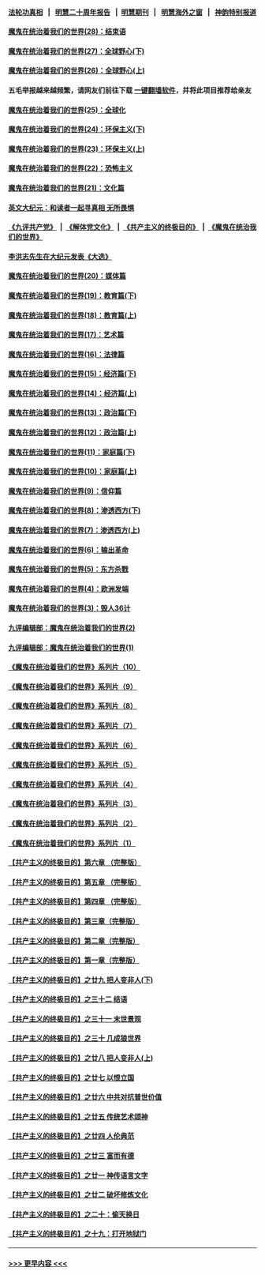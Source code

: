 #### [法轮功真相](https://github.com/gfw-breaker/truth/blob/master/README.md?t=0) &nbsp;&nbsp;|&nbsp;&nbsp; [明慧二十周年报告](https://github.com/gfw-breaker/mh-reports/blob/master/README.md?t=0) &nbsp;&nbsp;|&nbsp;&nbsp;[明慧期刊](https://github.com/gfw-breaker/mh-qikan) &nbsp;&nbsp;|&nbsp;&nbsp; [明慧海外之窗](https://github.com/gfw-breaker/mh-news/blob/master/README.md?t=0) &nbsp;&nbsp;|&nbsp;&nbsp; [神韵特别报道](https://github.com/gfw-breaker/mh-news/blob/master/shenyun.md?t=0)
#### [魔鬼在统治着我们的世界(28)：结束语](../pages/nsc422/n10936246.md?t=07110901) 
#### [魔鬼在统治着我们的世界(27)：全球野心(下)](../pages/nsc422/n10928319.md?t=07110901) 
#### [魔鬼在统治着我们的世界(26)：全球野心(上)](../pages/nsc422/n10900318.md?t=07110901) 
#### 五毛举报越来越频繁，请网友们前往下载 [一键翻墙软件](https://github.com/gfw-breaker/ssr-accounts)，并将此项目推荐给亲友
#### [魔鬼在统治着我们的世界(25)：全球化](../pages/nsc422/n10788205.md?t=07110901) 
#### [魔鬼在统治着我们的世界(24)：环保主义(下)](../pages/nsc422/n10695307.md?t=07110901) 
#### [魔鬼在统治着我们的世界(23)：环保主义(上)](../pages/nsc422/n10688613.md?t=07110901) 
#### [魔鬼在统治着我们的世界(22)：恐怖主义](../pages/nsc422/n10614727.md?t=07110901) 
#### [魔鬼在统治着我们的世界(21)：文化篇](../pages/nsc422/n10597706.md?t=07110901) 
#### [英文大纪元：和读者一起寻真相 无所畏惧](../pages/nsc422/n12542027.md?t=07110901) 
#### [《九评共产党》](https://github.com/begood0513/9ping.md/blob/master/README.md) &nbsp;|&nbsp; [《解体党文化》](../../../../jtdwh.md/blob/master/README.md)  &nbsp;|&nbsp; [《共产主义的终极目的》](../../../../gczydzjmd.md/blob/master/README.md) &nbsp;|&nbsp; [《魔鬼在统治我们的世界》](../../../../mgztzwmdsj.md/blob/master/README.md) 
#### [李洪志先生在大纪元发表《大选》](../pages/nsc422/n12534746.md?t=07110901) 
#### [魔鬼在统治着我们的世界(20)：媒体篇](../pages/nsc422/n10586579.md?t=07110901) 
#### [魔鬼在统治着我们的世界(19)：教育篇(下)](../pages/nsc422/n10564808.md?t=07110901) 
#### [魔鬼在统治着我们的世界(18)：教育篇(上)](../pages/nsc422/n10526970.md?t=07110901) 
#### [魔鬼在统治着我们的世界(17)：艺术篇](../pages/nsc422/n10499093.md?t=07110901) 
#### [魔鬼在统治着我们的世界(16)：法律篇](../pages/nsc422/n10485969.md?t=07110901) 
#### [魔鬼在统治着我们的世界(15)：经济篇(下)](../pages/nsc422/n10469975.md?t=07110901) 
#### [魔鬼在统治着我们的世界(14)：经济篇(上)](../pages/nsc422/n10457370.md?t=07110901) 
#### [魔鬼在统治着我们的世界(13)：政治篇(下)](../pages/nsc422/n10448270.md?t=07110901) 
#### [魔鬼在统治着我们的世界(12)：政治篇(上)](../pages/nsc422/n10444576.md?t=07110901) 
#### [魔鬼在统治着我们的世界(11)：家庭篇(下)](../pages/nsc422/n10440961.md?t=07110901) 
#### [魔鬼在统治着我们的世界(10)：家庭篇(上)](../pages/nsc422/n10435448.md?t=07110901) 
#### [魔鬼在统治着我们的世界(9)：信仰篇](../pages/nsc422/n10432159.md?t=07110901) 
#### [魔鬼在统治着我们的世界(8)：渗透西方(下)](../pages/nsc422/n10429603.md?t=07110901) 
#### [魔鬼在统治着我们的世界(7)：渗透西方(上)](../pages/nsc422/n10426013.md?t=07110901) 
#### [魔鬼在统治着我们的世界(6)：输出革命](../pages/nsc422/n10421536.md?t=07110901) 
#### [魔鬼在统治着我们的世界(5)：东方杀戮](../pages/nsc422/n10417707.md?t=07110901) 
#### [魔鬼在统治着我们的世界(4)：欧洲发端](../pages/nsc422/n10414890.md?t=07110901) 
#### [魔鬼在统治着我们的世界(3)：毁人36计](../pages/nsc422/n10411583.md?t=07110901) 
#### [九评编辑部：魔鬼在统治着我们的世界(2)](../pages/nsc422/n10410036.md?t=07110901) 
#### [九评编辑部：魔鬼在统治着我们的世界(1)](../pages/nsc422/n10406825.md?t=07110901) 
#### [《魔鬼在统治着我们的世界》系列片（10）](../pages/nsc422/n12292670.md?t=07110901) 
#### [《魔鬼在统治着我们的世界》系列片（9）](../pages/nsc422/n12290859.md?t=07110901) 
#### [《魔鬼在统治着我们的世界》系列片（8）](../pages/nsc422/n12287445.md?t=07110901) 
#### [《魔鬼在统治着我们的世界》系列片（7）](../pages/nsc422/n12283425.md?t=07110901) 
#### [《魔鬼在统治着我们的世界》系列片（6）](../pages/nsc422/n12282314.md?t=07110901) 
#### [《魔鬼在统治着我们的世界》系列片（5）](../pages/nsc422/n12281419.md?t=07110901) 
#### [《魔鬼在统治着我们的世界》系列片（4）](../pages/nsc422/n12274024.md?t=07110901) 
#### [《魔鬼在统治着我们的世界》系列片（3）](../pages/nsc422/n12271322.md?t=07110901) 
#### [《魔鬼在统治着我们的世界》系列片（2）](../pages/nsc422/n12269049.md?t=07110901) 
#### [《魔鬼在统治着我们的世界》系列片（1）](../pages/nsc422/n12267575.md?t=07110901) 
#### [【共产主义的终极目的】第六章 （完整版）](../pages/nsc422/n11428913.md?t=07110901) 
#### [【共产主义的终极目的】第五章 （完整版）](../pages/nsc422/n11428912.md?t=07110901) 
#### [【共产主义的终极目的】第四章 （完整版）](../pages/nsc422/n11428907.md?t=07110901) 
#### [【共产主义的终极目的】第三章（完整版）](../pages/nsc422/n11428848.md?t=07110901) 
#### [【共产主义的终极目的】第二章（完整版）](../pages/nsc422/n11428831.md?t=07110901) 
#### [【共产主义的终极目的】第一章（完整版）](../pages/nsc422/n11417651.md?t=07110901) 
#### [【共产主义的终极目的】之廿九 把人变非人(下)](../pages/nsc422/n11344140.md?t=07110901) 
#### [【共产主义的终极目的】之三十二 结语](../pages/nsc422/n11360535.md?t=07110901) 
#### [【共产主义的终极目的】之三十一 末世景观](../pages/nsc422/n11351129.md?t=07110901) 
#### [【共产主义的终极目的】之三十 几成狼世界](../pages/nsc422/n11348280.md?t=07110901) 
#### [【共产主义的终极目的】之廿八 把人变非人(上)](../pages/nsc422/n11340492.md?t=07110901) 
#### [【共产主义的终极目的】之廿七 以恨立国](../pages/nsc422/n11336944.md?t=07110901) 
#### [【共产主义的终极目的】之廿六 中共对抗普世价值](../pages/nsc422/n11324785.md?t=07110901) 
#### [【共产主义的终极目的】之廿五 传统艺术颂神](../pages/nsc422/n11296396.md?t=07110901) 
#### [【共产主义的终极目的】之廿四 人伦典范](../pages/nsc422/n11296397.md?t=07110901) 
#### [【共产主义的终极目的】之廿三 富而有德](../pages/nsc422/n11283598.md?t=07110901) 
#### [【共产主义的终极目的】之廿一 神传语言文字](../pages/nsc422/n11263265.md?t=07110901) 
#### [【共产主义的终极目的】之廿二 破坏修炼文化](../pages/nsc422/n11245728.md?t=07110901) 
#### [【共产主义的终极目的】之二十：偷天换日](../pages/nsc422/n11238846.md?t=07110901) 
#### [【共产主义的终极目的】之十九：打开地狱门](../pages/nsc422/n11206376.md?t=07110901) 

----
#### [ >>> 更早内容 <<< ](../indexes/nsc422-earlier.md)
